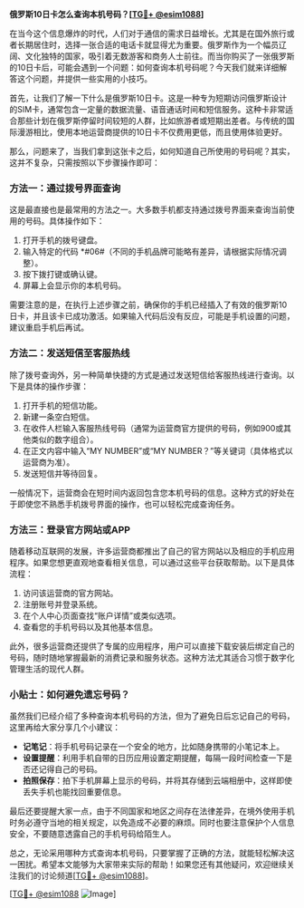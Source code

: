 **俄罗斯10日卡怎么查询本机号码？[[TG💪+ @esim1088](https://t.me/s/esim1088)]**

在当今这个信息爆炸的时代，人们对于通信的需求日益增长。尤其是在国外旅行或者长期居住时，选择一张合适的电话卡就显得尤为重要。俄罗斯作为一个幅员辽阔、文化独特的国家，吸引着无数游客和商务人士前往。而当你购买了一张俄罗斯的10日卡后，可能会遇到一个问题：如何查询本机号码呢？今天我们就来详细解答这个问题，并提供一些实用的小技巧。

首先，让我们了解一下什么是俄罗斯10日卡。这是一种专为短期访问俄罗斯设计的SIM卡，通常包含一定量的数据流量、语音通话时间和短信服务。这种卡非常适合那些计划在俄罗斯停留时间较短的人群，比如旅游者或短期出差者。与传统的国际漫游相比，使用本地运营商提供的10日卡不仅费用更低，而且使用体验更好。

那么，问题来了，当我们拿到这张卡之后，如何知道自己所使用的号码呢？其实，这并不复杂，只需按照以下步骤操作即可：

### 方法一：通过拨号界面查询

这是最直接也是最常用的方法之一。大多数手机都支持通过拨号界面来查询当前使用的号码。具体操作如下：

1. 打开手机的拨号键盘。
2. 输入特定的代码 *#06#（不同的手机品牌可能略有差异，请根据实际情况调整）。
3. 按下拨打键或确认键。
4. 屏幕上会显示你的本机号码。

需要注意的是，在执行上述步骤之前，确保你的手机已经插入了有效的俄罗斯10日卡，并且该卡已成功激活。如果输入代码后没有反应，可能是手机设置的问题，建议重启手机后再试。

### 方法二：发送短信至客服热线

除了拨号查询外，另一种简单快捷的方式是通过发送短信给客服热线进行查询。以下是具体的操作步骤：

1. 打开手机的短信功能。
2. 新建一条空白短信。
3. 在收件人栏输入客服热线号码（通常为运营商官方提供的号码，例如900或其他类似的数字组合）。
4. 在正文内容中输入“MY NUMBER”或“MY NUMBER？”等关键词（具体格式以运营商为准）。
5. 发送短信并等待回复。

一般情况下，运营商会在短时间内返回包含您本机号码的信息。这种方式的好处在于即使您不熟悉手机拨号界面的操作，也可以轻松完成查询任务。

### 方法三：登录官方网站或APP

随着移动互联网的发展，许多运营商都推出了自己的官方网站以及相应的手机应用程序。如果您想更直观地查看相关信息，可以通过这些平台获取帮助。以下是具体流程：

1. 访问该运营商的官方网站。
2. 注册账号并登录系统。
3. 在个人中心页面查找“账户详情”或类似选项。
4. 查看您的手机号码以及其他基本信息。

此外，很多运营商还提供了专属的应用程序，用户可以直接下载安装后绑定自己的号码，随时随地掌握最新的消费记录和服务状态。这种方法尤其适合习惯于数字化管理生活的现代人群。

### 小贴士：如何避免遗忘号码？

虽然我们已经介绍了多种查询本机号码的方法，但为了避免日后忘记自己的号码，这里再给大家分享几个小建议：

- **记笔记**：将手机号码记录在一个安全的地方，比如随身携带的小笔记本上。
- **设置提醒**：利用手机自带的日历应用设置定期提醒，每隔一段时间检查一下是否还记得自己的号码。
- **拍照保存**：拍下手机屏幕上显示的号码，并将其存储到云端相册中，这样即使丢失手机也能找回重要信息。

最后还要提醒大家一点，由于不同国家和地区之间存在法律差异，在境外使用手机时务必遵守当地的相关规定，以免造成不必要的麻烦。同时也要注意保护个人信息安全，不要随意透露自己的手机号码给陌生人。

总之，无论采用哪种方式查询本机号码，只要掌握了正确的方法，就能轻松解决这一困扰。希望本文能够为大家带来实际的帮助！如果您还有其他疑问，欢迎继续关注我们的讨论频道[[TG💪+ @esim1088](https://t.me/s/esim1088)]。

[[TG💪+ @esim1088](https://t.me/s/esim1088) ![Image](https://i.postimg.cc/4NQfJmqS/Snipaste-2025-05-13-00-14-12.png)]